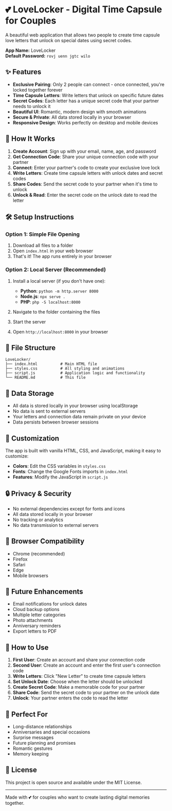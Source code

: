 # 💕 LoveLocker - Digital Time Capsule for Couples

A beautiful web application that allows two people to create time capsule love letters that unlock on special dates using secret codes.

**App Name:** LoveLocker  
**Default Password:** `rovj uenn jgtc wilo`

## ✨ Features

- **Exclusive Pairing**: Only 2 people can connect - once connected, you're locked together forever
- **Time Capsule Letters**: Write letters that unlock on specific future dates
- **Secret Codes**: Each letter has a unique secret code that your partner needs to unlock it
- **Beautiful UI**: Romantic, modern design with smooth animations
- **Secure & Private**: All data stored locally in your browser
- **Responsive Design**: Works perfectly on desktop and mobile devices

## 🚀 How It Works

1. **Create Account**: Sign up with your email, name, age, and password
2. **Get Connection Code**: Share your unique connection code with your partner
3. **Connect**: Enter your partner's code to create your exclusive love lock
4. **Write Letters**: Create time capsule letters with unlock dates and secret codes
5. **Share Codes**: Send the secret code to your partner when it's time to unlock
6. **Unlock & Read**: Enter the secret code on the unlock date to read the letter

## 🛠️ Setup Instructions

### Option 1: Simple File Opening
1. Download all files to a folder
2. Open `index.html` in your web browser
3. That's it! The app runs entirely in your browser

### Option 2: Local Server (Recommended)
1. Install a local server (if you don't have one):
   - **Python**: `python -m http.server 8000`
   - **Node.js**: `npx serve .`
   - **PHP**: `php -S localhost:8000`

2. Navigate to the folder containing the files
3. Start the server
4. Open `http://localhost:8000` in your browser

## 📁 File Structure

```
LoveLocker/
├── index.html          # Main HTML file
├── styles.css          # All styling and animations
├── script.js           # Application logic and functionality
└── README.md           # This file
```

## 💾 Data Storage

- All data is stored locally in your browser using localStorage
- No data is sent to external servers
- Your letters and connection data remain private on your device
- Data persists between browser sessions

## 🎨 Customization

The app is built with vanilla HTML, CSS, and JavaScript, making it easy to customize:

- **Colors**: Edit the CSS variables in `styles.css`
- **Fonts**: Change the Google Fonts imports in `index.html`
- **Features**: Modify the JavaScript in `script.js`

## 🔒 Privacy & Security

- No external dependencies except for fonts and icons
- All data stored locally in your browser
- No tracking or analytics
- No data transmission to external servers

## 📱 Browser Compatibility

- Chrome (recommended)
- Firefox
- Safari
- Edge
- Mobile browsers

## 🚀 Future Enhancements

- Email notifications for unlock dates
- Cloud backup options
- Multiple letter categories
- Photo attachments
- Anniversary reminders
- Export letters to PDF

## 💝 How to Use

1. **First User**: Create an account and share your connection code
2. **Second User**: Create an account and enter the first user's connection code
3. **Write Letters**: Click "New Letter" to create time capsule letters
4. **Set Unlock Date**: Choose when the letter should be unlocked
5. **Create Secret Code**: Make a memorable code for your partner
6. **Share Code**: Send the secret code to your partner on the unlock date
7. **Unlock**: Your partner enters the code to read the letter

## 🎯 Perfect For

- Long-distance relationships
- Anniversaries and special occasions
- Surprise messages
- Future planning and promises
- Romantic gestures
- Memory keeping

## 📄 License

This project is open source and available under the MIT License.

---

Made with 💕 for couples who want to create lasting digital memories together.

